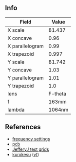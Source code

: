 Info
---

|       Field     | Value  |
|-----------------|--------|
| X scale         | 81.437 |
| X concave       | 0.96   |
| X parallelogram | 0.99   |
| X trapezoid     | 0.997  |
| Y scale         | 81.742 |
| Y concave       | 1.03   |
| Y parallelogram | 1.01   |
| Y trapezoid     | 1.0    |
| lens            | F-theta|
| f               | 163mm  |
| lambda          | 1064nm |

References
---

* [frequency settings](https://www.youtube.com/watch?v=_IrjlysRQqg)
* [pcb](youtube.com/watch?v=-TPm1eSm2J4)
* [JefferyJ test grids](https://www.youtube.com/watch?v=gAhNCu6hHME)
* [kurokesu](https://www.kurokesu.com/main/2021/01/07/making-fine-pitch-pcb-prototypes-with-fiber-laser/) ([yt](https://www.youtube.com/watch?v=-dQzufH8FEQ))
